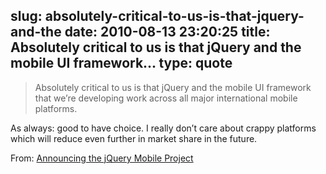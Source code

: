 slug: absolutely-critical-to-us-is-that-jquery-and-the
date: 2010-08-13 23:20:25
title: Absolutely critical to us is that jQuery and the mobile UI framework...
type: quote
---

> Absolutely critical to us is that jQuery and the mobile UI framework that we’re developing work across all major international mobile platforms.

As always: good to have choice. I really don’t care about crappy platforms which will reduce even further in market share in the future.

 From: [Announcing the jQuery Mobile Project](http://jquerymobile.com/2010/08/announcing-the-jquery-mobile-project/)
